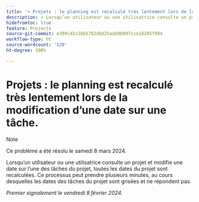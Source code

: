 ```yaml
---
title: '« Projets : le planning est recalculé très lentement lors de la modification d’une date sur une tâche. »'
description: « Lorsqu’un utilisateur ou une utilisatrice consulte un projet et modifie une date sur l’une des tâches du projet, toutes les dates du projet sont recalculées. Ce processus peut prendre plusieurs minutes, au cours desquelles les dates des tâches du projet sont grisées et ne répondent pas. »
hidefromtoc: true
feature: Projects
source-git-commit: e399c45c2bb5782d8d25add9b097cce18205f994
workflow-type: ht
source-wordcount: '120'
ht-degree: 100%

---
```



# Projets : le planning est recalculé très lentement lors de la modification d’une date sur une tâche.

>[!NOTE]
>
>Ce problème a été résolu le samedi 8 mars 2024.

Lorsqu’un utilisateur ou une utilisatrice consulte un projet et modifie une date sur l’une des tâches du projet, toutes les dates du projet sont recalculées. Ce processus peut prendre plusieurs minutes, au cours desquelles les dates des tâches du projet sont grisées et ne répondent pas.

_Premier signalement le vendredi 8 février 2024._
